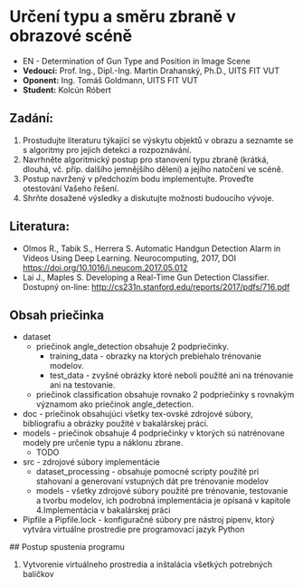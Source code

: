 # Určení typu a směru zbraně v obrazové scéně
* EN - Determination of Gun Type and Position in Image Scene
* **Vedoucí:** Prof. Ing., Dipl.-Ing. Martin Drahanský, Ph.D., UITS FIT VUT
* **Oponent:** Ing. Tomáš Goldmann, UITS FIT VUT
* **Student:** Kolcún Róbert

## Zadání:
1. Prostudujte literaturu týkající se výskytu objektů v obrazu a seznamte se s algoritmy pro jejich detekci a rozpoznávání.
2. Navrhněte algoritmický postup pro stanovení typu zbraně (krátká, dlouhá, vč. příp. dalšího jemnějšího dělení) a jejího natočení ve scéně.
3. Postup navržený v předchozím bodu implementujte. Proveďte otestování Vašeho řešení.
4. Shrňte dosažené výsledky a diskutujte možnosti budoucího vývoje.

## Literatura:
* Olmos R., Tabik S., Herrera S. Automatic Handgun Detection Alarm in Videos Using Deep Learning. Neurocomputing, 2017, DOI https://doi.org/10.1016/j.neucom.2017.05.012
* Lai J., Maples S. Developing a Real-Time Gun Detection Classifier. Dostupný on-line: http://cs231n.stanford.edu/reports/2017/pdfs/716.pdf

## Obsah priečinka
* dataset
    * priečinok angle_detection obsahuje 2 podpriečinky.
        * training_data - obrazky na ktorých prebiehalo trénovanie modelov.
        * test_data - zvyšné obrázky ktoré neboli použité ani na trénovanie ani na testovanie.
    * priečinok classification obsahuje rovnako 2 podpriečinky s rovnakým významom ako priečinok angle_detection.
* doc - priečinok obsahujúci všetky tex-ovské zdrojové súbory, bibliografiu a obrázky použité v bakalárskej práci.
* models - priečinok obsahuje 4 podpriečinky v ktorých sú natrénovane modely pre určenie typu a náklonu zbrane.
    * TODO
* src - zdrojové súbory implementácie
    * dataset_processing - obsahuje pomocné scripty použité pri stahovaní a generovaní vstupných dát pre trénovanie modelov
    * models - všetky zdrojové súbory použité pre trénovanie, testovanie a tvorbu modelov, ich podrobná  implementácia je opísaná v kapitole 4.Implementácia v bakalárskej práci
* Pipfile a Pipfile.lock - konfiguračné súbory pre nástroj pipenv, ktorý vytvára virtuálne prostredie pre programovací jazyk Python

## Postup spustenia programu
1. Vytvorenie virtuálneho prostredia a inštalácia všetkých potrebných balíčkov
